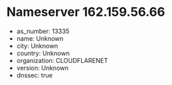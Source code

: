 # Nameserver 162.159.56.66

* as_number: 13335
* name: Unknown
* city: Unknown
* country: Unknown
* organization: CLOUDFLARENET
* version: Unknown
* dnssec: true
